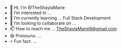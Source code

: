 - 👋 Hi, I’m @TheShaylaMarie
- 👀 I’m interested in ...
- 🌱 I’m currently learning ... Full Stack Development
- 💞️ I’m looking to collaborate on ...
- 📫 How to reach me ... TheShaylaMarie9@gmail.com
- 😄 Pronouns: ...
- ⚡ Fun fact: ...

<!---
TheShaylaMarie/TheShaylaMarie is a ✨ special ✨ repository because its `README.md` (this file) appears on your GitHub profile.
You can click the Preview link to take a look at your changes.
--->
